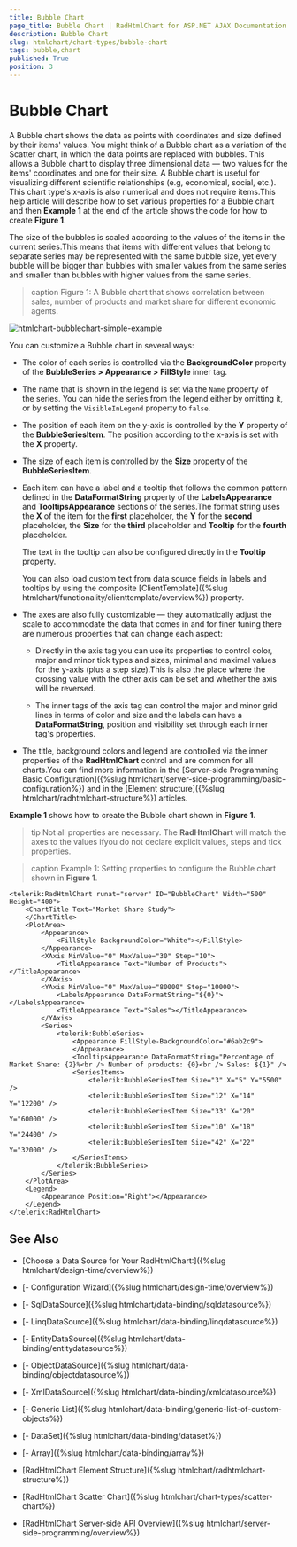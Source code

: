 ```yaml
---
title: Bubble Chart
page_title: Bubble Chart | RadHtmlChart for ASP.NET AJAX Documentation
description: Bubble Chart
slug: htmlchart/chart-types/bubble-chart
tags: bubble,chart
published: True
position: 3
---
```


# Bubble Chart

A Bubble chart shows the data as points with coordinates and size defined by their items' values. You might think of a Bubble chart as a variation of the Scatter chart, in which the data points are replaced with bubbles. This allows a Bubble chart to display three dimensional data — two values for the items' coordinates and one for their size. A Bubble chart is useful for visualizing different scientific relationships (e.g, economical, social, etc.). This chart type's x-axis is also numerical and does not require items.This help article will describe how to set various properties for a Bubble chart and then **Example 1** at the end of the article shows the code for how to create **Figure 1**.

The size of the bubbles is scaled according to the values of the items in the current series.This means that items with different values that belong to separate series may be represented with the same bubble size, yet every bubble will be bigger than bubbles with smaller values from the same series and smaller than bubbles with higher values from the same series.

>caption Figure 1: A Bubble chart that shows correlation between sales, number of products and market share for different economic agents.

![htmlchart-bubblechart-simple-example](images/htmlchart-bubblechart-simple-example.png)

You can customize a Bubble chart in several ways:

* The color of each series is controlled via the **BackgroundColor** property of the **BubbleSeries > Appearance > FillStyle** inner tag.

* The name that is shown in the legend is set via the `Name` property of the series. You can hide the series from the legend either by omitting it, or by setting the `VisibleInLegend` property to `false`.

* The position of each item on the y-axis is controlled by the **Y** property of the **BubbleSeriesItem**. The position according to the x-axis is set with the **X** property.

* The size of each item is controlled by the **Size** property of the **BubbleSeriesItem**.

* Each item can have a label and a tooltip that follows the common pattern defined in the **DataFormatString** property of the **LabelsAppearance** and **TooltipsAppearance** sections of the series.The format string uses the **X** of the item for the **first** placeholder, the **Y** for the **second** placeholder, the **Size** for the **third** placeholder and **Tooltip** for the **fourth** placeholder. 

	The text in the tooltip can also be configured directly in the **Tooltip** property. 
	
	You can also load custom text from data source fields in labels and tooltips by using the composite [ClientTemplate]({%slug htmlchart/functionality/clienttemplate/overview%}) property.

* The axes are also fully customizable — they automatically adjust the scale to accommodate the data that comes in and for finer tuning there are numerous properties that can change each aspect:

	* Directly in the axis tag you can use its properties to control color, major and minor tick types and sizes, minimal and maximal values for the y-axis (plus a step size).This is also the place where the crossing value with the other axis can be set and whether the axis will be reversed.

	* The inner tags of the axis tag can control the major and minor grid lines in terms of color and size and the labels can have a **DataFormatString**, position and visibility set through each inner tag's properties.

* The title, background colors and legend are controlled via the inner properties of the **RadHtmlChart** control and are common for all charts.You can find more information in the [Server-side Programming Basic Configuration]({%slug htmlchart/server-side-programming/basic-configuration%}) and in the [Element structure]({%slug htmlchart/radhtmlchart-structure%}) articles.

**Example 1** shows how to create the Bubble chart shown in **Figure 1**.

>tip Not all properties are necessary. The **RadHtmlChart** will match the axes to the values ifyou do not declare explicit values, steps and tick properties.

>caption Example 1: Setting properties to configure the Bubble chart shown in **Figure 1**.

````ASP.NET
<telerik:RadHtmlChart runat="server" ID="BubbleChart" Width="500" Height="400">
	<ChartTitle Text="Market Share Study">
	</ChartTitle>
	<PlotArea>
		<Appearance>
			<FillStyle BackgroundColor="White"></FillStyle>
		</Appearance>
		<XAxis MinValue="0" MaxValue="30" Step="10">
			<TitleAppearance Text="Number of Products"></TitleAppearance>
		</XAxis>
		<YAxis MinValue="0" MaxValue="80000" Step="10000">
			<LabelsAppearance DataFormatString="${0}"></LabelsAppearance>
			<TitleAppearance Text="Sales"></TitleAppearance>
		</YAxis>
		<Series>
			<telerik:BubbleSeries>
				<Appearance FillStyle-BackgroundColor="#6ab2c9">
				</Appearance>
				<TooltipsAppearance DataFormatString="Percentage of Market Share: {2}%<br /> Number of products: {0}<br /> Sales: ${1}" />                    
				<SeriesItems>
					<telerik:BubbleSeriesItem Size="3" X="5" Y="5500" />
					<telerik:BubbleSeriesItem Size="12" X="14" Y="12200" />
					<telerik:BubbleSeriesItem Size="33" X="20" Y="60000" />
					<telerik:BubbleSeriesItem Size="10" X="18" Y="24400" />
					<telerik:BubbleSeriesItem Size="42" X="22" Y="32000" />
				</SeriesItems>
			</telerik:BubbleSeries>
		</Series>
	</PlotArea>
	<Legend>
		<Appearance Position="Right"></Appearance>
	</Legend>
</telerik:RadHtmlChart>
````

## See Also

 * [Choose a Data Source for Your RadHtmlChart:]({%slug htmlchart/design-time/overview%})

 * [- Configuration Wizard]({%slug htmlchart/design-time/overview%})

 * [- SqlDataSource]({%slug htmlchart/data-binding/sqldatasource%})

 * [- LinqDataSource]({%slug htmlchart/data-binding/linqdatasource%})

 * [- EntityDataSource]({%slug htmlchart/data-binding/entitydatasource%})

 * [- ObjectDataSource]({%slug htmlchart/data-binding/objectdatasource%})

 * [- XmlDataSource]({%slug htmlchart/data-binding/xmldatasource%})

 * [- Generic List]({%slug htmlchart/data-binding/generic-list-of-custom-objects%})

 * [- DataSet]({%slug htmlchart/data-binding/dataset%})

 * [- Array]({%slug htmlchart/data-binding/array%})

 * [RadHtmlChart Element Structure]({%slug htmlchart/radhtmlchart-structure%})

 * [RadHtmlChart Scatter Chart]({%slug htmlchart/chart-types/scatter-chart%})

 * [RadHtmlChart Server-side API Overview]({%slug htmlchart/server-side-programming/overview%})
